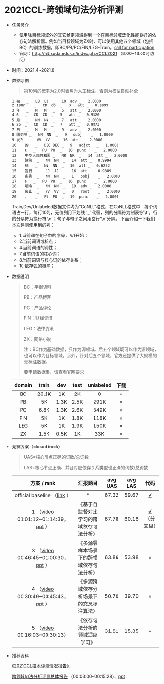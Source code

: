 # 2021CCL-跨领域句法分析评测

* 任务简介

  * 使用除目标领域外的其它给定领域得到一个在目标领域泛化性能良好的依存句法解析器。例如当目标领域为ZX时，可以使用其他五个领域（包括BC）的训练数据，即BC/PB/PC/FIN/LEG-Train。[call for participation](http://hlt.suda.edu.cn/images/0/04/%E4%BE%9D%E5%AD%98%E5%8F%A5%E6%B3%95%E9%A2%86%E5%9F%9F%E7%A7%BB%E6%A4%8D%E8%AF%84%E6%B5%8Bccl2021-cfp-v5.0.pdf) 
  * 官网：http://hlt.suda.edu.cn/index.php/CCL2021 （8:00~18:00可访问）

* 时间：2021.4~2021.8

* 数据示例

  > 第10列的概率为2.0时表明为人工标注，否则为模型自动补全

  ```
  1	被	_	LB	LB	_	19	adv	_	2.0000
  2	1987	_	CD	CD	_	3	att	_	0.9999
  3	年	_	M	M	_	5	att	_	2.0000
  4	6	_	CD	CD	_	5	att	_	0.9520
  5	月	_	NN	NN	_	7	att	_	2.0000
  6	25	_	CD	CD	_	7	att	_	0.9873
  7	日	_	M	M	_	9	adv	_	2.0000
  8	国务院	_	NN	NN	_	9	subj	_	1.0000
  9	发布	_	VV	VV	_	16	att	_	2.0000
  10	的	_	DEC	DEC	_	9	adjct	_	1.0000
  11	《	_	PU	PU	_	10	punc	_	2.0000
  12	中华人民共和国	_	NR	NR	_	14	att	_	2.0000
  13	建筑	_	NN	NN	_	14	att	_	0.9994
  14	税	_	NN	NN	_	16	att	_	0.6252
  15	暂行	_	JJ	JJ	_	16	att	_	0.9889
  16	条例	_	NN	NN	_	1	pobj	_	2.0000
  17	》	_	PU	PU	_	16	punc	_	2.0000
  18	明令	_	NN	NN	_	19	adv	_	2.0000
  19	废止	_	VV	VV	_	0	root	_	2.0000
  20	。	_	PU	PU	_	19	punc	_	2.0000
  ```

  Train/Dev/Unlabeled数据文件均为“CoNLL”格式，在CoNLL格式中，每个词语占一行，每行10列，无值列用下划线 '_' 代替，列的分隔符为制表符'\t'，行的分隔符为换行符'\n'；句子与句子之间用空行'\n'分隔。 下面介绍一下我们本次评测使用到的列：  

  - 1.当前词在句子中的序号，从1开始；
  - 2.当前词语或标点；
  - 4.当前词语的词性；
  - 7.当前词语的核心词；
  - 8.当前词语与核心词的依存关系；
  - 10.依存弧的概率；

* 数据说明

  > BC：平衡语料  
  >
  > PB：产品博客  
  >
  > PC：产品评论  
  >
  > FIN：财经资讯  
  >
  > LEG：法律资讯  
  >
  > ZX：网络小说  
  >
  > 注：BC作为基础数据，只作为源领域。后五个领域既可以作为源领域，也可以作为目标领域。另外，针对后五个领域，官方还提供了大规模的无标注数据。  
  >
  > 要申请数据集，请查看官网要求  

  | domain | train | dev  | test | unlabeled | 下载 |
  | :----: | :---: | :--: | :--: | :-------: | :--: |
  |   BC   | 26.1K |  1K  |  2K  |     0     |  ×   |
  |   PB   |  5K   | 1.3K | 2.5K |   291K    |  ×   |
  |   PC   | 6.8K  | 1.3K | 2.6K |   349K    |  ×   |
  |  FIN   |  5K   |  1K  | 1.8K |   118K    |  ×   |
  |  LEG   |  5K   |  1K  | 1.9K |   150K    |  ×   |
  |   ZX   | 1.5K  | 0.5K |  1K  |    33K    |  ×   |

  

* 竞赛方案（closed track）

  > UAS=核心节点正确的词数/总词数  
  >
  > LAS=核心节点正确、并且对应依存关系类型也正确的词数/总词数

  |                         方案 / rank                          |                 汇报题目                 | avg UAS | avg LAS |                             代码                             |
  | :----------------------------------------------------------: | :--------------------------------------: | :-----: | :-----: | :----------------------------------------------------------: |
  | official baseline （[link](http://192.168.126.172/index.php/CCL2021#:~:text=75.64-,baseline%20%E7%AE%80%E4%BB%8B,-baseline%E6%A8%A1%E5%9E%8B) ） |                    *                     |  67.32  |  59.67  |           [√](https://github.com/yzhangcs/parser)            |
  | 1 （[video](https://hub.baai.ac.cn/views/12742#mcetoc_1fmalub9qj) 01:01:12~01:14:39，[ppt](http://hlt.suda.edu.cn/index.php/%E6%96%87%E4%BB%B6:CCL2021-report-%E5%8D%8E%E4%B8%9C%E5%B8%88%E8%8C%83.pdf) ） | 《基于自监督对比学习的跨域依存句法分析》 |  67.78  |  60.16  | [√](https://github.com/JT-Ushio/AntNLP_XDomain_DEP_Parser-CCL2021) （分支里） |
  | 3 （[video](https://hub.baai.ac.cn/views/12742#mcetoc_1fmalub9qj) 00:46:45~01:00:30，[ppt](http://hlt.suda.edu.cn/index.php/%E6%96%87%E4%BB%B6:CCL2021-report-%E5%A4%A9%E5%A4%A7.pdf) ） | 《多源零样本场景下的跨领域依存句法分析》 |  63.86  |  53.98  |                              ×                               |
  | 4 （[video](https://hub.baai.ac.cn/views/12742#mcetoc_1fmalub9qj) 00:30:49~00:45:43，[ppt](http://hlt.suda.edu.cn/index.php/%E6%96%87%E4%BB%B6:CCL2021-report-%E5%8C%97%E9%82%AE.pdf) ） | 《多源跨域依存分析场景下的交叉标注算法》 |  50.70  |  39.70  |                              ×                               |
  | 5 （[video](https://hub.baai.ac.cn/views/12742#mcetoc_1fmalub9qj) 00:16:03~00:30:13） |      《依存句法分析的领域适应学习》      |  31.81  |  15.35  |                              ×                               |

  

* 推荐资料

  [《2021CCL技术评测情况报告》](https://hub.baai.ac.cn/views/12742#mcetoc_1fmalub9rp) 

  [跨领域句法分析评测总体报告](https://hub.baai.ac.cn/views/12742#mcetoc_1fmalub9qj) （00:03:00~00:15:28）、[ppt](http://hlt.suda.edu.cn/index.php/%E6%96%87%E4%BB%B6:CCL2021-report-%E8%8B%8F%E5%A4%A7.pdf) 